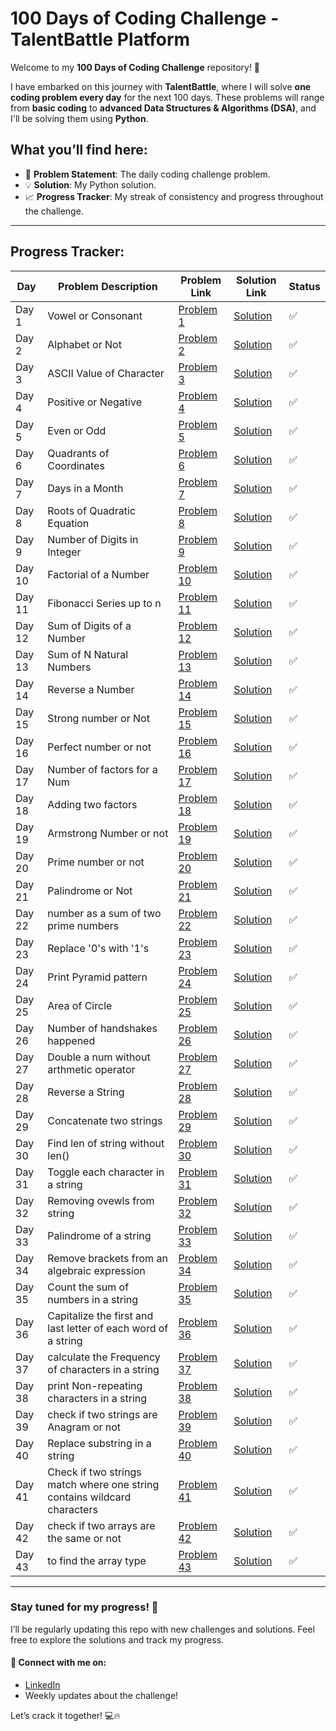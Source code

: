 # 100 Days of Coding Challenge - TalentBattle Platform

Welcome to my **100 Days of Coding Challenge** repository! 🎯

I have embarked on this journey with **TalentBattle**, where I will solve **one coding problem every day** for the next 100 days. These problems will range from **basic coding** to **advanced Data Structures & Algorithms (DSA)**, and I'll be solving them using **Python**.

## What you’ll find here:
- 📝 **Problem Statement**: The daily coding challenge problem.
- 💡 **Solution**: My Python solution.
- 📈 **Progress Tracker**: My streak of consistency and progress throughout the challenge.

---


## Progress Tracker:
| Day   | Problem Description      | Problem Link                      | Solution Link                      | Status |
|-------|--------------------------|----------------------------------|-----------------------------------|--------|
| Day 1 | Vowel or Consonant       | [Problem 1](./Day1/Day1.md)      | [Solution](./Day1/Day1.md)        | ✅     |
| Day 2 | Alphabet or Not          | [Problem 2](./Day2/Day2.md)      | [Solution](./Day2/Day2.md)        | ✅     |
| Day 3 | ASCII Value of Character | [Problem 3](./Day3/Day3.md)      | [Solution](./Day3/Day3.md)        | ✅     |
| Day 4 | Positive or Negative     | [Problem 4](./Day4/Day4.md)      | [Solution](./Day4/Day4.md)        | ✅     |
| Day 5 | Even or Odd              | [Problem 5](./Day5/Day5.md)      | [Solution](./Day5/Day5.md)        | ✅     |
| Day 6 | Quadrants of Coordinates | [Problem 6](./Day6/Day6.md)      | [Solution](./Day6/Day6.md)        | ✅     |
| Day 7 | Days in a Month          | [Problem 7](./Day7/Day7.md)      | [Solution](./Day7/Day7.md)        | ✅     |
| Day 8 | Roots of Quadratic Equation | [Problem 8](./Day8/Day8.md)     | [Solution](./Day8/Day8.md)        | ✅     |
| Day 9 | Number of Digits in Integer | [Problem 9](./Day9/Day9.md)     | [Solution](./Day9/Day9.md)        | ✅     |
| Day 10| Factorial of a Number       | [Problem 10](./Day10/Day10.md)  | [Solution](./Day10/Day10.md)      | ✅     |
| Day 11| Fibonacci Series up to n    | [Problem 11](./Day11/Day11.md)  | [Solution](./Day11/Day11.md)      | ✅     |
| Day 12| Sum of Digits of a Number   | [Problem 12](./Day12/Day12.md)  | [Solution](./Day12/Day12.md)      | ✅     |
| Day 13| Sum of N Natural Numbers    | [Problem 13](./Day13/Day13.md)  | [Solution](./Day13/Day13.md)      | ✅     |
| Day 14| Reverse a Number            | [Problem 14](./Day14/Day14.md)  | [Solution](./Day14/Day14.md)      | ✅     |
| Day 15| Strong number or Not | [Problem 15](./Day15/Day15.md) | [Solution](./Day15/Day15.md) | ✅ |
| Day 16| Perfect number or not  | [Problem 16](./Day16/Day16.md) | [Solution](./Day16/Day16.md) | ✅ |
| Day 17 | Number of factors for a Num |  [Problem 17](./Day17/Day17.md) | [Solution](./Day17/Day17.md) | ✅ |
| Day 18 | Adding two factors | [Problem 18](./Day18/Day18.md) | [Solution](./Day18/Day18.md) | ✅ |
| Day 19 | Armstrong Number or not | [Problem 19](./Day19/Day19.md) | [Solution](./Day19/Day19.md) | ✅ |
| Day 20 | Prime number or not |  [Problem 20](./Day20/Day20.md) | [Solution](./Day20/Day20.md) | ✅ |
| Day 21 | Palindrome or Not |  [Problem 21](./Day21/Day21.md) | [Solution](./Day21/Day21.md) | ✅ |
| Day 22 | number as a sum of two prime numbers | [Problem 22](./Day22/Day22.md) | [Solution](./Day22/Day22.md) | ✅ |
| Day 23 | Replace '0's with '1's |  [Problem 23](./Day23/Day23.md) | [Solution](./Day23/Day23.md) | ✅ |
| Day 24 | Print Pyramid pattern | [Problem 24](./Day24/Day24.md) | [Solution](./Day24/Day24.md) | ✅ |
| Day 25 | Area of Circle | [Problem 25](./Day25/Day25.md) | [Solution](./Day25/Day25.md) | ✅ |
| Day 26 | Number of handshakes happened | [Problem 26](./Day26/Day26.md) | [Solution](./Day26/Day26.md) | ✅ |
| Day 27 | Double a num without arthmetic operator | [Problem 27](./Day27/Day27.md) | [Solution](./Day27/Day27.md) | ✅ |
| Day 28 | Reverse a String | [Problem 28](./Day28/Day28.md) | [Solution](./Day28/Day28.md) | ✅ |
| Day 29 | Concatenate two strings | [Problem 29](./Day29/Day29.md) | [Solution](./Day29/Day29.md) | ✅ |
| Day 30 | Find len of string without len() | [Problem 30](./Day30/Day30.md) | [Solution](./Day30/Day30.md) | ✅ |
| Day 31 | Toggle each character in a string | [Problem 31](./Day31/Day31.md) | [Solution](./Day31/Day31.md) | ✅ |
| Day 32 | Removing ovewls from string | [Problem 32](./Day32/Day32.md) | [Solution](./Day32/Day32.md) | ✅ |
| Day 33 | Palindrome of a string | [Problem 33](./Day33/Day33.md) | [Solution](./Day33/Day33.md) | ✅ |
| Day 34 |  Remove brackets from an algebraic expression| [Problem 34](./Day34/Day34.md) | [Solution](./Day34/Day34.md) | ✅ |
| Day 35 | Count the sum of numbers in a string | [Problem 35](./Day35/Day35.md) | [Solution](./Day35/Day35.md) | ✅ |
| Day 36 | Capitalize the first and last letter of each word of a string | [Problem 36](./Day36/Day36.md) | [Solution](./Day36/Day36.md) | ✅ |
| Day 37 | calculate the Frequency of characters in a string | [Problem 37](./Day37/Day37.md) | [Solution](./Day37/Day37.md) | ✅ |
| Day 38 | print Non-repeating characters in a string | [Problem 38](./Day38/Day38.md) | [Solution](./Day38/Day38.md) | ✅ |
| Day 39 | check if two strings are Anagram or not | [Problem 39](./Day39/Day39.md) | [Solution](./Day39/Day39.md) | ✅ |
| Day 40 | Replace substring in a string | [Problem 40](./Day40/Day40.md) | [Solution](./Day40/Day40.md) | ✅ |
| Day 41 | Check if two strings match where one string contains wildcard characters | [Problem 41](./Day41/Day41.md) | [Solution](./Day41/Day41.md) | ✅ |
| Day 42 | check if two arrays are the same or not | [Problem 42](./Day42/Day42.md) | [Solution](./Day42/Day42.md) | ✅ |
| Day 43 | to find the array type | [Problem 43](./Day43/Day43.md) | [Solution](./Day43/Day43.md) | ✅ |


---

### Stay tuned for my progress! 📅
I’ll be regularly updating this repo with new challenges and solutions. Feel free to explore the solutions and track my progress.

#### 🔗 Connect with me on:
- [LinkedIn](https://www.linkedin.com/in/avula-maheswar-reddy-0998a529a/)  
- Weekly updates about the challenge!

Let’s crack it together! 💻🔥
